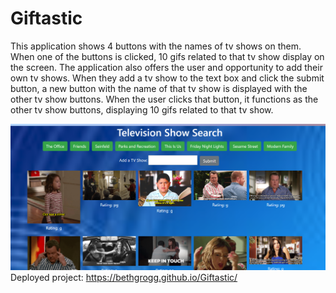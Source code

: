 # Giftastic

This application shows 4 buttons with the names of tv shows on them.  When one of the buttons is clicked, 10 gifs related to that tv show display on the screen.  The application also offers the user and opportunity to add their own tv shows.  When they add a tv show to the text box and click the submit button, a new button with the name of that tv show is displayed with the other tv show buttons.  When the user clicks that button, it functions as the other tv show buttons, displaying 10 gifs related to that tv show.

![Giftastic](/giftastic.png)
Deployed project: https://bethgrogg.github.io/Giftastic/